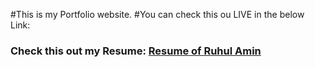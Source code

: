 #This is my Portfolio website.
#You can check this ou LIVE in the below Link:
<h3>Check this out my Resume: <a href="#">Resume of Ruhul Amin</a></h3>
